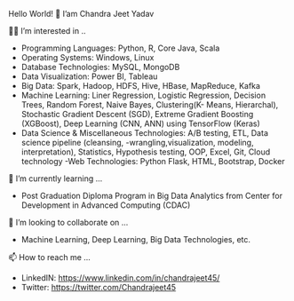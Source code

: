 Hello World! 👋 I’am Chandra Jeet Yadav

👀😍 I’m interested in ..
- Programming Languages: Python, R, Core Java, Scala
- Operating Systems: Windows, Linux
- Database Technologies: MySQL, MongoDB
- Data Visualization: Power BI, Tableau
- Big Data: Spark, Hadoop, HDFS, Hive, HBase, MapReduce, Kafka
- Machine Learning: Liner Regression, Logistic Regression, Decision Trees, Random Forest, Naive Bayes, Clustering(K-    Means, Hierarchal), Stochastic Gradient Descent (SGD), Extreme Gradient Boosting (XGBoost), Deep Learning (CNN, ANN) using TensorFlow (Keras)
- Data Science & Miscellaneous Technologies: A/B testing, ETL, Data science pipeline (cleansing, -wrangling,visualization, modeling, interpretation), Statistics, Hypothesis testing, OOP, Excel, Git, Cloud technology
-Web Technologies: Python Flask, HTML, Bootstrap, Docker

🌱 I’m currently learning ...
- Post Graduation Diploma Program in Big Data Analytics from Center for Development in Advanced Computing (CDAC)
 
👀 I’m looking to collaborate on ...
- Machine Learning, Deep Learning, Big Data Technologies, etc.

 📫 How to reach me ...
- LinkedIN: https://www.linkedin.com/in/chandrajeet45/
- Twitter: https://twitter.com/Chandrajeet45

<!---
CHANDRAJEET45/CHANDRAJEET45 is a ✨ special ✨ repository because its `README.md` (this file) appears on your GitHub profile.
You can click the Preview link to take a look at your changes.
--->
